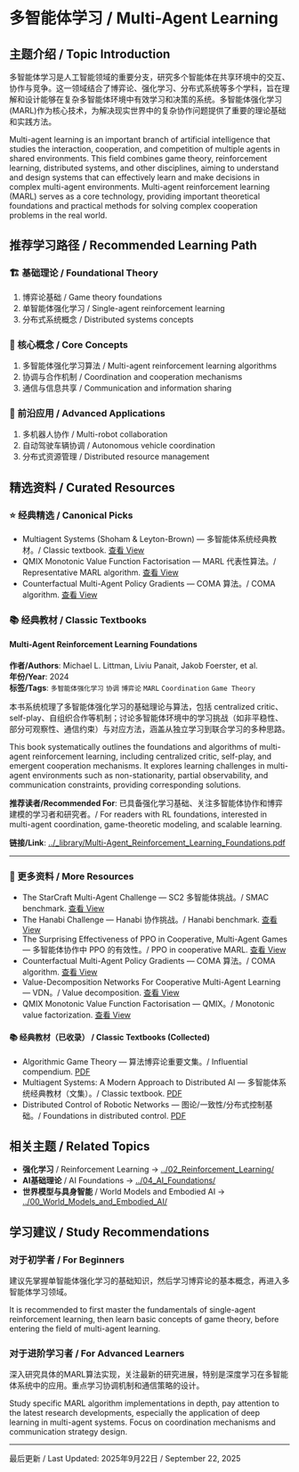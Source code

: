# 多智能体学习 / Multi-Agent Learning

## 主题介绍 / Topic Introduction

多智能体学习是人工智能领域的重要分支，研究多个智能体在共享环境中的交互、协作与竞争。这一领域结合了博弈论、强化学习、分布式系统等多个学科，旨在理解和设计能够在复杂多智能体环境中有效学习和决策的系统。多智能体强化学习(MARL)作为核心技术，为解决现实世界中的复杂协作问题提供了重要的理论基础和实践方法。

Multi-agent learning is an important branch of artificial intelligence that studies the interaction, cooperation, and competition of multiple agents in shared environments. This field combines game theory, reinforcement learning, distributed systems, and other disciplines, aiming to understand and design systems that can effectively learn and make decisions in complex multi-agent environments. Multi-agent reinforcement learning (MARL) serves as a core technology, providing important theoretical foundations and practical methods for solving complex cooperation problems in the real world.

## 推荐学习路径 / Recommended Learning Path

### 🏗️ 基础理论 / Foundational Theory

1. 博弈论基础 / Game theory foundations
2. 单智能体强化学习 / Single-agent reinforcement learning
3. 分布式系统概念 / Distributed systems concepts

### 🧠 核心概念 / Core Concepts

1. 多智能体强化学习算法 / Multi-agent reinforcement learning algorithms
2. 协调与合作机制 / Coordination and cooperation mechanisms
3. 通信与信息共享 / Communication and information sharing

### 🚀 前沿应用 / Advanced Applications

1. 多机器人协作 / Multi-robot collaboration
2. 自动驾驶车辆协调 / Autonomous vehicle coordination
3. 分布式资源管理 / Distributed resource management

## 精选资料 / Curated Resources

### ⭐ 经典精选 / Canonical Picks

- Multiagent Systems (Shoham & Leyton-Brown) — 多智能体系统经典教材。/ Classic textbook. [查看 View](../_library/Multiagent_Systems_Shoham_Leyton_Brown.pdf)
- QMIX Monotonic Value Function Factorisation — MARL 代表性算法。/ Representative MARL algorithm. [查看 View](../_library/QMIX_Monotonic_Value_Function_Factorisation_for_Deep_Multi-Agent_Reinforcement_Learning.pdf)
- Counterfactual Multi-Agent Policy Gradients — COMA 算法。/ COMA algorithm. [查看 View](../_library/Counterfactual_Multi-Agent_Policy_Gradients.pdf)

### 📚 经典教材 / Classic Textbooks

 
#### Multi-Agent Reinforcement Learning Foundations

**作者/Authors**: Michael L. Littman, Liviu Panait, Jakob Foerster, et al.  
**年份/Year**: 2024  
**标签/Tags**: `多智能体强化学习` `协调` `博弈论` `MARL` `Coordination` `Game Theory`

本书系统梳理了多智能体强化学习的基础理论与算法，包括 centralized critic、self-play、自组织合作等机制；讨论多智能体环境中的学习挑战（如非平稳性、部分可观察性、通信约束）与对应方法，涵盖从独立学习到联合学习的多种思路。

This book systematically outlines the foundations and algorithms of multi-agent reinforcement learning, including centralized critic, self-play, and emergent cooperation mechanisms. It explores learning challenges in multi-agent environments such as non-stationarity, partial observability, and communication constraints, providing corresponding solutions.

**推荐读者/Recommended For**: 已具备强化学习基础、关注多智能体协作和博弈建模的学习者和研究者。/ For readers with RL foundations, interested in multi-agent coordination, game-theoretic modeling, and scalable learning.

**链接/Link**: [../_library/Multi-Agent_Reinforcement_Learning_Foundations.pdf](../_library/Multi-Agent_Reinforcement_Learning_Foundations.pdf)

---

### 📄 更多资料 / More Resources

- The StarCraft Multi-Agent Challenge — SC2 多智能体挑战。/ SMAC benchmark. [查看 View](../_library/The_StarCraft_Multi-Agent_Challenge.pdf)
- The Hanabi Challenge — Hanabi 协作挑战。/ Hanabi benchmark. [查看 View](../_library/The_Hanabi_Challenge_A_New_Frontier_for_AI_Research.pdf)
- The Surprising Effectiveness of PPO in Cooperative, Multi-Agent Games — 多智能体协作中 PPO 的有效性。/ PPO in cooperative MARL. [查看 View](../_library/The_Surprising_Effectiveness_of_PPO_in_Cooperative,_Multi-Agent_Games.pdf)
- Counterfactual Multi-Agent Policy Gradients — COMA 算法。/ COMA algorithm. [查看 View](../_library/Counterfactual_Multi-Agent_Policy_Gradients.pdf)
- Value-Decomposition Networks For Cooperative Multi-Agent Learning — VDN。/ Value decomposition. [查看 View](../_library/Value-Decomposition_Networks_For_Cooperative_Multi-Agent_Learning.pdf)
- QMIX Monotonic Value Function Factorisation — QMIX。/ Monotonic value factorization. [查看 View](../_library/QMIX_Monotonic_Value_Function_Factorisation_for_Deep_Multi-Agent_Reinforcement_Learning.pdf)

#### 📚 经典教材（已收录） / Classic Textbooks (Collected)

- Algorithmic Game Theory — 算法博弈论重要文集。/ Influential compendium. [PDF](../_library/Algorithmic_Game_Theory.pdf)
- Multiagent Systems: A Modern Approach to Distributed AI — 多智能体系统经典教材（文集）。/ Classic textbook. [PDF](../_library/Multiagent_Systems_A_Modern_Approach_To_Distributed_Artificial_Intelligence_Gerhard_Weiss.pdf)
- Distributed Control of Robotic Networks — 图论/一致性/分布式控制基础。/ Foundations in distributed control. [PDF](../_library/DCRN_Bullocortesmartinez_10mar09.pdf)


## 相关主题 / Related Topics

- **强化学习** / Reinforcement Learning → [../02_Reinforcement_Learning/](../02_Reinforcement_Learning/)
- **AI基础理论** / AI Foundations → [../04_AI_Foundations/](../04_AI_Foundations/)
- **世界模型与具身智能** / World Models and Embodied AI → [../00_World_Models_and_Embodied_AI/](../00_World_Models_and_Embodied_AI/)

## 学习建议 / Study Recommendations

### 对于初学者 / For Beginners

建议先掌握单智能体强化学习的基础知识，然后学习博弈论的基本概念，再进入多智能体学习领域。

It is recommended to first master the fundamentals of single-agent reinforcement learning, then learn basic concepts of game theory, before entering the field of multi-agent learning.

### 对于进阶学习者 / For Advanced Learners

深入研究具体的MARL算法实现，关注最新的研究进展，特别是深度学习在多智能体系统中的应用。重点学习协调机制和通信策略的设计。

Study specific MARL algorithm implementations in depth, pay attention to the latest research developments, especially the application of deep learning in multi-agent systems. Focus on coordination mechanisms and communication strategy design.

---

最后更新 / Last Updated: 2025年9月22日 / September 22, 2025
